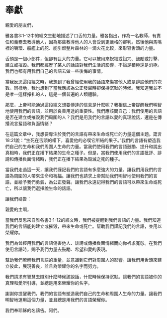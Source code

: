 # 奉獻

親愛的朋友們，

雅各書3:1-12中的經文生動地描述了口舌的力量。雅各指出，作為一名教師，有責任和義務去教導他人，因為那些教導他人的人會受到更嚴格的審判。然後他與馬嘴裡的嚼環、船艦上的舵、能引燃整片森林的一滴火花比較，來形容舌頭的力量。

舌頭是一個小部件，但卻有巨大的力量。它可以被用來祝福或詛咒、鼓勵或打擊、建立或摧毀。我們都經歷了某人的話語對我們生活的影響，不論是積極還是消極。我們也都有用我們自己的言語去做一些後悔的事情。

當我反思這段經文時，我想到了我曾經使用我的話語來傷害他人或是誹謗他們的次數。同樣地，我也想到了當我應該為公正發聲時卻保持沉默的時候。我知道我並不是唯一這樣掙扎的人，這是一個普遍的人類體驗。

那麼，上帝可能通過這段經文想要傳達的信息是什麼呢？我相信上帝提醒我們明智地使用我們的言語，並用於良善用途的重要性。我們應該問自己：我們使用的言語是否在建立或摧毀我們周圍的人？我們是用我們的言語以愛的真理說話，還是在傳播流言蜚語和負面情緒？

在這篇文章中，我想要專注於我們的言語有帶來生命或死亡的力量這個主題。箴言18:21說：“生死在舌頭的權下，喜愛他的必喫它所結的果子。”我們的言語有塑造我們自己的生命和我們周圍人生命的力量。當我們使用我們的言語鼓勵、提升和說出真相時，我們正在播下結果的生命之種子。但是，當我們使用我們的言語批評、誹謗和傳播負面情緒時，我們正在播下結果為毀滅之死的種子。

當我們走過這一天，讓我們謹記我們的言語有多麼強大的力量。讓我們用我們的言語為周圍的人帶來生命和祝福。讓我們也請求上帝幫助我們明智地使用我們的言語，並給予我們勇氣，為公正發聲。讓我們永遠記得我們的言語可以帶來生命或死亡，所以讓我們選擇說生命的話語。

讓我們禱告：

親愛的主啊，

當我們反思來自雅各書3:1-12的經文時，我們被提醒到我們言語的力量。我們知道我們的言語能夠建立或摧毀，帶來生命或死亡。幫助我們謹記我們的言語，並用以榮耀你。

我們為曾經用我們的言語傷害他人、誹謗或傳播負面情緒而向你祈求寬恕。在我們使用言語時，賜予我們力量去鼓勵、希望和愛的表現。

幫助我們瞭解我們言語的重量，並意識到它們對周圍人的影響。讓我們用舌頭來建立彼此，展現善良，並且為榮耀你的名字而努力。

我們請求有智慧去辯別什麼時候該說話，什麼時候保持沉默。讓我們的言語被你的真理和愛所引導，並總是用來榮耀你的名字。

謝謝你提醒我們，我們的言語有塑造我們自己的生命和周圍人生命的力量。讓我們明智地運用這個力量，並且總是用我們的言語榮耀你。

我們奉耶穌的名禱告。阿們。